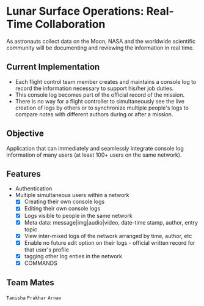 # Lunar Surface Operations: Real-Time Collaboration
As astronauts collect data on the Moon, NASA and the worldwide scientific community will be documenting and reviewing the information in real time.


## Current Implementation
- Each flight control team member creates and maintains a console log to record the information necessary to support his/her job duties. 
- This console log becomes part of the official record of the mission.
- There is no way for a flight controller to simultaneously see the live creation of logs by others or to synchronize multiple people's logs to compare notes with different authors during or after a mission.

## Objective
Application that can immediately and seamlessly integrate console log information of many users (at least 100+ users on the same network).


## Features
- Authentication
- Multiple simultaneous users within a network
  - [x] Creating their own console logs
  - [x] Editing their own console logs
  - [x] Logs visible to people in the same network
  - [x] Meta data: message|img|audio|video, date-time stamp, author, entry topic
  - [x] View inter-mixed logs of the network arranged by time, author, etc
  - [x] Enable no future edit option on their logs - official written record for that user's profile
  - [x] tagging other log enties in the network
  - [x] COMMANDS

## Team Mates
`Tanisha` `Prakhar` `Arnav`